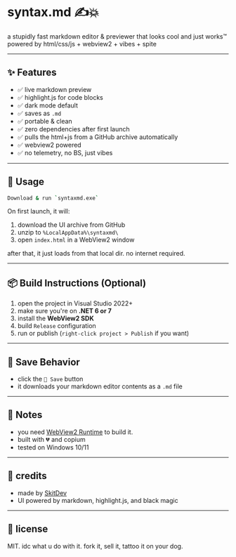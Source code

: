 # syntax.md ✍️💥

a stupidly fast markdown editor & previewer that looks cool and just works™  
powered by html/css/js + webview2 + vibes + spite

---

## ✨ Features

- ✅ live markdown preview
- ✅ highlight.js for code blocks
- ✅ dark mode default
- ✅ saves as `.md`
- ✅ portable & clean
- ✅ zero dependencies after first launch
- ✅ pulls the html+js from a GitHub archive automatically
- ✅ webview2 powered
- ✅ no telemetry, no BS, just vibes

---

## 🚀 Usage

```sh
Download & run `syntaxmd.exe`
```

On first launch, it will:

1. download the UI archive from GitHub
2. unzip to `%LocalAppData%\syntaxmd\`
3. open `index.html` in a WebView2 window

after that, it just loads from that local dir. no internet required.

---

## 📦 Build Instructions (Optional)

1. open the project in Visual Studio 2022+
2. make sure you're on **.NET 6 or 7**
3. install the **WebView2 SDK**
4. build `Release` configuration
5. run or publish (`right-click project > Publish` if you want)

---

## 💾 Save Behavior

- click the `💾 Save` button
- it downloads your markdown editor contents as a `.md` file

---

## 🧃 Notes

- you need [WebView2 Runtime](https://developer.microsoft.com/en-us/microsoft-edge/webview2/) to build it.
- built with 💔 and copium
- tested on Windows 10/11

---

## 🧛 credits

- made by [SkitDev](https://github.com/SkitDev)
- UI powered by markdown, highlight.js, and black magic

---

## 📜 license

MIT. idc what u do with it. fork it, sell it, tattoo it on your dog.
